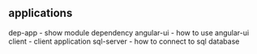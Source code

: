 ## applications 

dep-app - show module dependency 
angular-ui - how to use angular-ui
client - client application
sql-server - how to connect to sql database